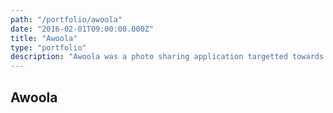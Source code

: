 ```yaml
---
path: "/portfolio/awoola"
date: "2016-02-01T09:00:00.000Z"
title: "Awoola"
type: "portfolio"
description: "Awoola was a photo sharing application targetted towards artists. Completed as freelance work."
---
```


## Awoola